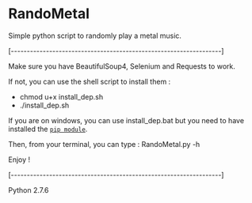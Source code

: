 # RandoMetal
Simple python script to randomly play a metal music.

[------------------------------------------------------------------]

Make sure you have BeautifulSoup4, Selenium and Requests to work.

If not, you can use the shell script to install them :
  - chmod u+x install_dep.sh
  - ./install_dep.sh

If you are on windows, you can use install_dep.bat but you need to
have installed the [`pip module`](https://pip.pypa.io/en/stable/installing/).

Then, from your terminal, you can type : RandoMetal.py -h

Enjoy !

[------------------------------------------------------------------]

Python 2.7.6
